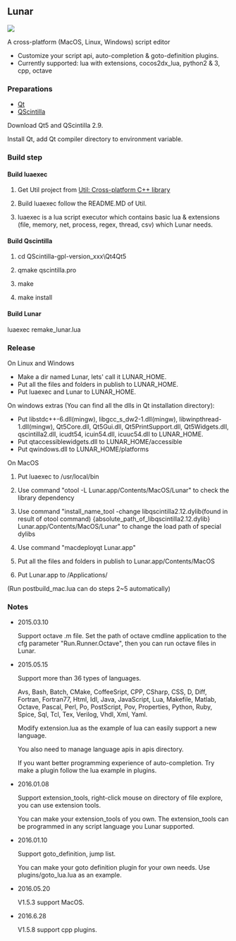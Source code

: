 ## Lunar ##

![](https://github.com/joshua-meng/Lunar/wiki/assets/lunar_linux.png)

A cross-platform (MacOS, Linux, Windows) script editor

- Customize your script api, auto-completion & goto-definition plugins.
- Currently supported: lua with extensions, cocos2dx_lua, python2 & 3, cpp, octave 

### Preparations ###

- [Qt](https://www.qt.io/)
- [QScintilla](https://www.riverbankcomputing.com/software/qscintilla/download)

Download Qt5 and QScintilla 2.9.

Install Qt, add Qt compiler directory to environment variable.

### Build step ###

#### Build luaexec ####

1. Get Util project from [Util: Cross-platform C++ library](https://github.com/joshua-meng/Util)

2. Build luaexec follow the README.MD of Util. 

3. luaexec is a lua script executor which contains basic lua & extensions (file, memory, net, process, regex, thread, csv) which Lunar needs.

#### Build Qscintilla ####

1. cd QScintilla-gpl-version_xxx\Qt4Qt5

2. qmake qscintilla.pro

3. make

4. make install

#### Build Lunar ####

luaexec remake_lunar.lua

### Release ###

On Linux and Windows 

- Make a dir named Lunar, lets' call it LUNAR_HOME. 
- Put all the files and folders in publish to LUNAR_HOME.
- Put luaexec and Lunar to LUNAR_HOME.

On windows extras (You can find all the dlls in Qt installation directory):

- Put libstdc++-6.dll(mingw), libgcc_s_dw2-1.dll(mingw), libwinpthread-1.dll(mingw), Qt5Core.dll, Qt5Gui.dll,  Qt5PrintSupport.dll, Qt5Widgets.dll, qscintilla2.dll, icudt54, icuin54.dll, icuuc54.dll to LUNAR_HOME.
- Put qtaccessiblewidgets.dll to LUNAR_HOME/accessible
- Put qwindows.dll to LUNAR_HOME/platforms

On MacOS

1. Put luaexec to /usr/local/bin

2. Use command "otool -L Lunar.app/Contents/MacOS/Lunar" to check the library dependency

3. Use command "install_name_tool -change libqscintilla2.12.dylib(found in result of otool command) {absolute_path_of_libqscintilla2.12.dylib} Lunar.app/Contents/MacOS/Lunar" to change the load path of special dylibs

4. Use command "macdeployqt Lunar.app"

5. Put all the files and folders in publish to Lunar.app/Contents/MacOS

6. Put Lunar.app to /Applications/

(Run postbuild_mac.lua can do steps 2~5 automatically)

### Notes ###

- 2015.03.10

	Support octave .m file. Set the path of octave cmdline application to the cfg parameter "Run.Runner.Octave", then you can run octave files in Lunar.

- 2015.05.15

	Support more than 36 types of languages.
	
	Avs, Bash, Batch, CMake, CoffeeSript, CPP, CSharp, CSS, D, Diff, Fortran, Fortran77, Html, Idl, 
	Java, JavaScript, Lua, Makefile, Matlab, Octave, Pascal, Perl, Po, PostScript, Pov, Properties, 
	Python, Ruby, Spice, Sql, Tcl, Tex, Verilog, Vhdl, Xml, Yaml.
	
	Modify extension.lua as the example of lua can easily support a new language.
	
	You also need to manage language apis in apis directory.

	If you want better programming experience of auto-completion. Try make a plugin follow the lua example in plugins.

- 2016.01.08

	Support extension_tools, right-click mouse on directory of file explore, you can use extension tools.
	
	You can make your extension_tools of you own. The extension_tools can be programmed in any script language you Lunar supported.

- 2016.01.10
    
    Support goto_definition, jump list.

    You can make your goto definition plugin for your own needs. Use plugins/goto_lua.lua as an example.

- 2016.05.20

    V1.5.3 support MacOS.

- 2016.6.28
    
    V1.5.8 support cpp plugins.
